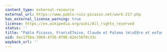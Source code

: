 ```yaml
---
content_type: external-resource
external_url: https://www.pablo-ruiz-picasso.net/work-217.php
has_external_license_warning: true
license: https://en.wikipedia.org/wiki/All_rights_reserved
status: ''
title: "Pablo Picasso, Fran\xE7oise, Claude et Paloma (m\xE8re et enfants) (1951)"
uid: 9ac1f5ba-3969-4f36-8f86-62ec56f0c33c
wayback_url: ''
---
```

